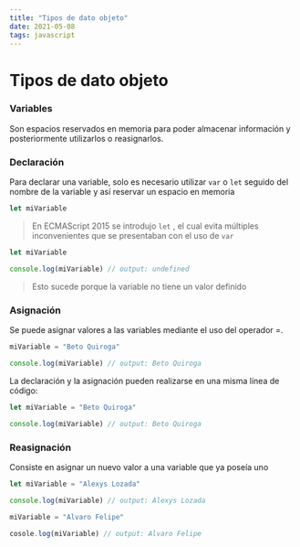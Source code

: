 ```yaml
---
title: "Tipos de dato objeto"
date: 2021-05-08
tags: javascript
---
```


# Tipos de dato objeto

### Variables
Son espacios reservados en memoria para poder almacenar información y posteriormente utilizarlos o reasignarlos.

### Declaración
Para declarar una variable, solo es necesario utilizar `var` o `let` seguido del nombre de la variable y así reservar un espacio en memoria

````js
let miVariable
````

> En ECMAScript 2015 se introdujo `let` , el cual evita múltiples inconvenientes que se presentaban con el uso de `var`

````js
let miVariable

console.log(miVariable) // output: undefined
````

> Esto sucede porque la variable no tiene un valor definido

### Asignación
Se puede asignar valores a las variables mediante el uso del operador =.

````js
miVariable = "Beto Quiroga"

console.log(miVariable) // output: Beto Quiroga
````

La declaración y la asignación pueden realizarse en una misma línea de código:

````js
let miVariable = "Beto Quiroga"

console.log(miVariable) // output: Beto Quiroga
````

### Reasignación
Consiste en asignar un nuevo valor a una variable que ya poseía uno

````js
let miVariable = "Alexys Lozada"

console.log(miVariable) // output: Alexys Lozada

miVariable = "Alvaro Felipe"

cosole.log(miVariable) // output: Alvaro Felipe
````
